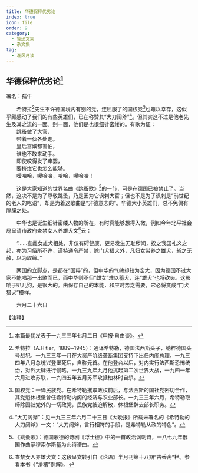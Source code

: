 ```yaml
---
title: 华德保粹优劣论
index: true
icon: file
order: 9
category:
  - 鲁迅文集
  - 杂文集
tag:  
  - 准风月谈
---
```


## 华德保粹优劣论[^①]

署名：孺牛

　　希特拉[^②]先生不许德国境内有别的党，连屈服了的国权党[^③]也难以幸存，这似乎颇感动了我们的有些英雄们，已在称赞其“大刀阔斧”[^④]。但其实这不过是他老先生及其之流的一面。别一面，他们是也很细针密缕的。有歌为证：  
　　跳蚤做了大官，  
　　带着一伙各处走。  
　　皇后宫嫔都害怕，  
　　谁也不敢来动手。  
　　即使咬得发了痒罢，  
　　要挤烂它也怎么能够。  
　　嗳哈哈，嗳哈哈，哈哈，嗳哈哈！

　　这是大家知道的世界名曲《跳蚤歌》[^⑤]的一节，可是在德国已被禁止了。当然，这决不是为了尊敬跳蚤，乃是因为它讽刺大官；但也不是为了讽刺是“前世纪的老人的呓语”，却是为着这歌曲是“非德意志的”。华德大小英雄们，总不免偶有隔膜之处。

　　中华也是诞生细针密缕人物的所在，有时真能够想得入微，例如今年北平社会局呈请市政府查禁女人养雄犬文[^⑥]云：

　　“……查雌女雄犬相处，非仅有碍健康，更易发生无耻秽闻，揆之我国礼义之邦，亦为习俗所不许，谨特通令严禁，除门犬猎犬外，凡妇女带养之雄犬，斩之无赦，以为取缔。”

　　两国的立脚点，是都在“国粹”的，但中华的气魄却较为宏大，因为德国不过大家不能唱那一出歌而已，而中华则不但“雌女”难以蓄犬，连“雄犬”也将砍头。这影响于叭儿狗，是很大的。由保存自己的本能，和应时势之需要，它必将变成“门犬猎犬”模样。

　　六月二十六日

【注释】

[^①]:本篇最初发表于一九三三年七月二日《申报·自由谈》。

[^②]:希特拉（A.Hitler，1889─1945）：通译希特勒，德国法西斯头子，纳粹德国头号战犯。一九三三年一月在大资产阶级垄断集团支持下出任内阁总理，一九三四年八月总统兴登堡死后，自称元首。在他登台以后，对内实行法西斯恐怖统治，对外大肆进行侵略。一九三九年九月他挑起第二次世界大战，一九四一年六月进攻苏联，一九四五年五月苏军攻抵柏林时自杀。

[^③]:国权党：一译民族党。在希特勒攫取政权前后，与法西斯的国社党密切合作，其党魁休根堡曾任希特勒内阁的经济与农业部长。一九三三年六月，希特勒取缔除国社党外的一切政党，民族党被迫解散，休根堡辞去部长职务。

[^④]:“大刀阔斧”：见一九三三年六月二十三日《大晚报》所载未署名的《希特勒的大刀阔斧》一文：“大刀阔斧，言行相符的手段，是希特勒从政的特色”。

[^⑤]:《跳蚤歌》：德国歌德的诗剧《浮士德》中的一首政治讽刺诗，一八七九年俄国作曲家穆索尔斯基为此诗谱曲。

[^⑥]:查禁女人养雄犬文：这段呈文转引自《论语》半月刊第十八期“古香斋”栏。参看本书《“滑稽”例解》。
